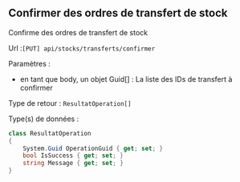 ## <span id='confirmerordrestransfertstock'>Confirmer des ordres de transfert de stock</span>

Confirme des ordres de transfert de stock

Url :`[PUT] api/stocks/transferts/confirmer`

Paramètres : 

- en tant que body, un objet Guid[] : La liste des IDs de transfert à confirmer

Type de retour : `ResultatOperation[]`

Type(s) de données :

```csharp
class ResultatOperation
{
	System.Guid OperationGuid { get; set; }
	bool IsSuccess { get; set; }
	string Message { get; set; }
}

```

